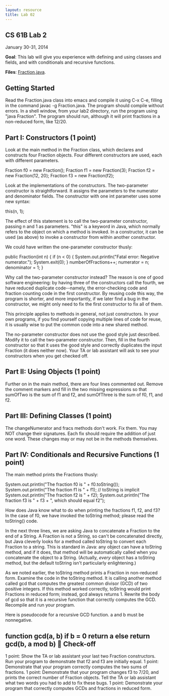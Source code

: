 ```yaml
---
layout: resource
title: Lab 02
---
```

CS 61B  Lab 2
--------------
January 30-31, 2014

**Goal**:  This lab will give you experience with defining and using classes and
fields, and with conditionals and recursive functions.

**Files**: <a href="Fraction.java">Fraction.java</a>.

Getting Started
---------------
Read the Fraction.java class into emacs and compile it using C-x C-e, filling
in the command javac -g Fraction.java.  The program should compile without
errors.  In a shell window, from your lab2 directory, run the program using
"java Fraction".  The program should run, although it will print fractions in
a non-reduced form, like 12/20.

Part I:  Constructors (1 point)
-------------------------------
Look at the main method in the Fraction class, which declares and constructs
four Fraction objects.  Four different constructors are used, each with
different parameters.

  Fraction f0 = new Fraction();
  Fraction f1 = new Fraction(3);
  Fraction f2 = new Fraction(12, 20);
  Fraction f3 = new Fraction(f2);

Look at the implementations of the constructors.  The two-parameter constructor
is straightforward.  It assigns the parameters to the numerator and denominator
fields.  The constructor with one int parameter uses some new syntax:

  this(n, 1);

The effect of this statement is to call the two-parameter constructor, passing
n and 1 as parameters.  "this" is a keyword in Java, which normally refers to
the object on which a method is invoked.  In a constructor, it can be used (as
above) to invoke a constructor from within another constructor.

We could have written the one-parameter constructor thusly:

  public Fraction(int n) {
    if (n < 0) {
      System.out.println("Fatal error:  Negative numerator.");
      System.exit(0);
    }
    numberOfFractions++;
    numerator = n;
    denominator = 1;
  }

Why call the two-parameter constructor instead?  The reason is one of good
software engineering:  by having three of the constructors call the fourth, we
have reduced duplicate code--namely, the error-checking code and fraction
counting code in the first constructor.  By reusing code this way, the program
is shorter, and more importantly, if we later find a bug in the constructor, we
might only need to fix the first constructor to fix all of them.

This principle applies to methods in general, not just constructors.  In your
own programs, if you find yourself copying multiple lines of code for reuse, it
is usually wise to put the common code into a new shared method.

The no-parameter constructor does not use the good style just described.
Modify it to call the two-parameter constructor.  Then, fill in the fourth
constructor so that it uses the good style and correctly duplicates the input
Fraction (it does neither now).  Your TA or lab assistant will ask to see your
constructors when you get checked off.

Part II:  Using Objects (1 point)
---------------------------------
Further on in the main method, there are four lines commented out.  Remove the
comment markers and fill in the two missing expressions so that sumOfTwo is the
sum of f1 and f2, and sumOfThree is the sum of f0, f1, and f2.

Part III:  Defining Classes (1 point)
-------------------------------------
The changeNumerator and fracs methods don't work.  Fix them.  You may NOT
change their signatures.  Each fix should require the addition of just one
word.  These changes may or may not be in the methods themselves.

Part IV:  Conditionals and Recursive Functions (1 point)
--------------------------------------------------------
The main method prints the Fractions thusly:

  System.out.println("The fraction f0 is " + f0.toString()); 
  System.out.println("The fraction f1 is " + f1);   // toString is implicit
  System.out.println("The fraction f2 is " + f2);
  System.out.println("The fraction f3 is " + f3 + ", which should equal f2");

How does Java know what to do when printing the fractions f1, f2, and f3?  In
the case of f0, we have invoked the toString method; please read the toString()
code.

In the next three lines, we are asking Java to concatenate a Fraction to the
end of a String.  A Fraction is not a String, so can't be concatenated
directly, but Java cleverly looks for a method called toString to convert each
Fraction to a string.  This is standard in Java:  any object can have a
toString method, and if it does, that method will be automatically called when
you concatenate the object to a String.  (Actually, _every_ object has a
toString method, but the default toString isn't particularly enlightening.)

As we noted earlier, the toString method prints a Fraction in non-reduced form.
Examine the code in the toString method.  It is calling another method called
gcd that computes the greatest common divisor (GCD) of two positive integers.
If this method worked correctly, toString would print Fractions in reduced
form; instead, gcd always returns 1.  Rewrite the body of gcd so that it is
a recursive function that correctly computes the GCD.  Recompile and run your
program.

Here is pseudocode for a recursive GCD function.  a and b must be nonnegative.

  function gcd(a, b)
    if b = 0
      return a
    else
      return gcd(b, a mod b)

Check-off
---------
1 point:  Show the TA or lab assistant your last two Fraction constructors.
          Run your program to demonstrate that f2 and f3 are initially equal.
1 point:  Demonstrate that your program correctly computes the two sums of
          fractions.
1 point:  Demonstrate that your program changes f3 to 7/20, and prints the
          correct number of Fraction objects.  Tell the TA or lab assistant
          what two words you had to add to fix these bugs.
1 point:  Demonstrate your program that correctly computes GCDs and fractions
          in reduced form.
